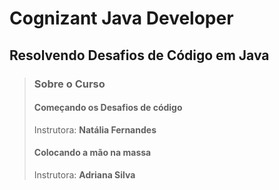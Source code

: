 # Cognizant Java Developer

## Resolvendo Desafios de Código em Java

> ### Sobre o Curso
>
> #### Começando os Desafios de código
> Instrutora: **Natália Fernandes**
>
> #### Colocando a mão na massa
> Instrutora: **Adriana Silva**